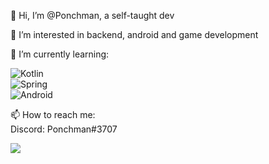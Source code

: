 👋 Hi, I’m @Ponchman, a self-taught dev    
    
👀 I’m interested in backend, android and game development    
    
🌱 I’m currently learning:    
    
![Kotlin](https://img.shields.io/badge/kotlin-%230095D5.svg?style=for-the-badge&logo=kotlin&logoColor=white)    
![Spring](https://img.shields.io/badge/spring-%236DB33F.svg?style=for-the-badge&logo=spring&logoColor=white)    
![Android](https://img.shields.io/badge/Android-3DDC84?style=for-the-badge&logo=android&logoColor=white)    
    
📫 How to reach me:    
Discord: Ponchman#3707

![](https://komarev.com/ghpvc/?username=Ponchman)

<!---
Ponchman/Ponchman is a ✨ special ✨ repository because its `README.md` (this file) appears on your GitHub profile.
You can click the Preview link to take a look at your changes.
--->
